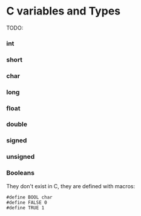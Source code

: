 # C variables and Types

TODO:


### int
### short
### char
### long
### float
### double

### signed
### unsigned


### Booleans
They don't exist in C, they are defined with macros:

```
#define BOOL char
#define FALSE 0
#define TRUE 1
```